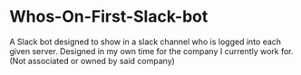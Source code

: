 # Whos-On-First-Slack-bot
A Slack bot designed to show in a slack channel who is logged into each given server. Designed in my own time for the company I currently work for. (Not associated or owned by said company)

